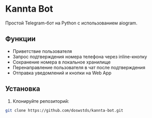 # Kannta Bot

Простой Telegram-бот на Python с использованием aiogram.

## Функции

- Приветствие пользователя
- Запрос подтверждения номера телефона через inline-кнопку
- Сохранение номера в локальное хранилище
- Перенаправление пользователя в чат после подтверждения
- Отправка уведомлений и кнопки на Web App

## Установка

1. Клонируйте репозиторий:

```bash
git clone https://github.com/doswstds/kannta-bot.git
